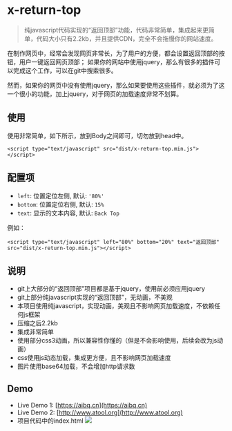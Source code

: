 
# x-return-top


> 纯javascript代码实现的“返回顶部”功能，代码非常简单，集成起来更简单，代码大小只有2.2kb，并且提供CDN，完全不会拖慢你的网站速度。

在制作网页中，经常会发现网页非常长，为了用户的方便，都会设置返回顶部的按钮，用户一键返回网页顶部；
如果你的网站中使用jquery，那么有很多的插件可以完成这个工作，可以在git中搜索很多。

然而，如果你的网页中没有使用jquery，那么如果要使用这些插件，就必须为了这一个很小的功能，加上jquery，对于网页的加载速度非常不划算。


## 使用 ##

使用非常简单，如下所示，放到Body之间即可，切勿放到head中。

	<script type="text/javascript" src="dist/x-return-top.min.js"></script>


## 配置项

 - `left`: 位置定位左侧, 默认: `'80%'` 
 - `bottom`: 位置定位右侧, 默认: `15%`
 - `text`: 显示的文本内容, 默认: `Back Top`

例如：

	<script type="text/javascript" left="80%" bottom="20%" text="返回顶部" src="dist/x-return-top.min.js"></script>


## 说明 ##

- git上大部分的“返回顶部”项目都是基于jquery，使用前必须应用jquery
- git上部分纯javascript实现的“返回顶部”，无动画，不美观
- 本项目使用纯javascript，实现动画，美观且不影响网页加载速度，不依赖任何js框架
- 压缩之后2.2kb
- 集成非常简单
- 使用部分css3动画，所以兼容性你懂的（但是不会影响使用，后续会改为js动画）
- css使用js动态加载，集成更方便，且不影响网页加载速度
- 图片使用base64加载，不会增加http请求数


## Demo ##

 - Live Demo 1: [https://aibq.cn](https://aibq.cn)
 - Live Demo 2: [http://www.atool.org](http://www.atool.org)
 - 项目代码中的index.html
![](https://raw.githubusercontent.com/hustcc/x-return-top.js/master/screenshot/shot.gif)



